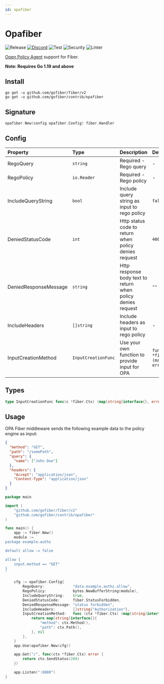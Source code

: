 ```yaml
---
id: opafiber
---
```


# Opafiber

![Release](https://img.shields.io/github/v/tag/gofiber/contrib?filter=opafiber*)
[![Discord](https://img.shields.io/discord/704680098577514527?style=flat&label=%F0%9F%92%AC%20discord&color=00ACD7)](https://gofiber.io/discord)
![Test](https://github.com/gofiber/contrib/workflows/Tests/badge.svg)
![Security](https://github.com/gofiber/contrib/workflows/Security/badge.svg)
![Linter](https://github.com/gofiber/contrib/workflows/Linter/badge.svg)

[Open Policy Agent](https://github.com/open-policy-agent/opa) support for Fiber.

**Note: Requires Go 1.19 and above**

## Install

```
go get -u github.com/gofiber/fiber/v2
go get -u github.com/gofiber/contrib/opafiber
```

## Signature

```go
opafiber.New(config opafiber.Config) fiber.Handler

```

## Config

| Property              | Type                | Description                                                  | Default                                                             |
|:----------------------|:--------------------|:-------------------------------------------------------------|:--------------------------------------------------------------------|
| RegoQuery             | `string`            | Required - Rego query                                        | -                                                                   |
| RegoPolicy            | `io.Reader`         | Required - Rego policy                                       | -                                                                   |
| IncludeQueryString    | `bool`              | Include query string as input to rego policy                 | `false`                                                             |
| DeniedStatusCode      | `int`               | Http status code to return when policy denies request        | `400`                                                               |
| DeniedResponseMessage | `string`            | Http response body text to return when policy denies request | `""`                                                                |
| IncludeHeaders        | `[]string`          | Include headers as input to rego policy                      | -                                                                   |
| InputCreationMethod   | `InputCreationFunc` | Use your own function to provide input for OPA               | `func defaultInput(ctx *fiber.Ctx) (map[string]interface{}, error)` |

## Types

```go
type InputCreationFunc func(c *fiber.Ctx) (map[string]interface{}, error)
```

## Usage

OPA Fiber middleware sends the following example data to the policy engine as input:

```json
{
  "method": "GET",
  "path": "/somePath",
  "query": {
    "name": ["John Doe"]
  },
  "headers": {
    "Accept": "application/json",
    "Content-Type": "application/json"
  }
}
```

```go
package main

import (
	"github.com/gofiber/fiber/v2"
	"github.com/gofiber/contrib/opafiber"
)

func main() {
	app := fiber.New()
	module := `
package example.authz

default allow := false

allow {
	input.method == "GET"
}
`

	cfg := opafiber.Config{
		RegoQuery:             "data.example.authz.allow",
		RegoPolicy:            bytes.NewBufferString(module),
		IncludeQueryString:    true,
		DeniedStatusCode:      fiber.StatusForbidden,
		DeniedResponseMessage: "status forbidden",
		IncludeHeaders:        []string{"Authorization"},
		InputCreationMethod:   func (ctx *fiber.Ctx) (map[string]interface{}, error) {
            return map[string]interface{}{
                "method": ctx.Method(),
                "path": ctx.Path(),
            }, nil
        },
	}
	app.Use(opafiber.New(cfg))

	app.Get("/", func(ctx *fiber.Ctx) error {
		return ctx.SendStatus(200)
	})

	app.Listen(":8080")
}
```
